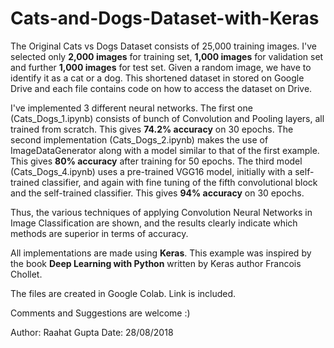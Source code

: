 # Cats-and-Dogs-Dataset-with-Keras

  The Original Cats vs Dogs Dataset consists of 25,000 training images. I've selected only **2,000 images** for training set, **1,000 images** for validation set and further **1,000 images** for test set. Given a random image, we have to identify it as a cat or a dog. This shortened dataset in stored on Google Drive and each file contains code on how to access the dataset on Drive.
  
  I've implemented 3 different neural networks. The first one (Cats_Dogs_1.ipynb) consists of bunch of Convolution and Pooling layers, all trained from scratch. This gives **74.2% accuracy** on 30 epochs. The second implementation (Cats_Dogs_2.ipynb) makes the use of ImageDataGenerator along with a model similar to that of the first example. This gives **80% accuracy** after training for 50 epochs. The third model (Cats_Dogs_4.ipynb) uses a pre-trained VGG16 model, initially with a self-trained classifier, and again with fine tuning of the fifth convolutional block and the self-trained classifier. This gives **94% accuracy** on 30 epochs.
  
  Thus, the various techniques of applying Convolution Neural Networks in Image Classification are shown, and the results clearly indicate which methods are superior in terms of accuracy.
  
  All implementations are made using **Keras**. This example was inspired by the book **Deep Learning with Python** written by Keras author Francois Chollet. 
  
  The files are created in Google Colab. Link is included.
  
  Comments and Suggestions are welcome :)
  
  Author: Raahat Gupta
  Date: 28/08/2018
